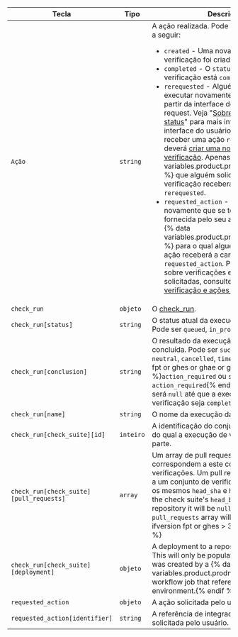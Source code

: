 | Tecla                                   | Tipo      | Descrição                                                                                                                                                                                                                                                                                                                                                             |
| --------------------------------------- | --------- | --------------------------------------------------------------------------------------------------------------------------------------------------------------------------------------------------------------------------------------------------------------------------------------------------------------------------------------------------------------------- |
| `Ação`                                  | `string`  | A ação realizada. Pode ser uma das ações a seguir: <ul><li> `created` - Uma nova execução de verificação foi criada.</li><li> `completed` - O `status` da execução da verificação está `completed`.</li><li> `rerequested` - Alguém pediu para executar novamente sua verificação a partir da interface de usuário do pull request. Veja "[Sobre verificações de status](/articles/about-status-checks#checks)" para mais informações sobre a interface do usuário do GitHub. Ao receber uma ação `rerequested`, você deverá [criar uma nova execução de verificação](/rest/reference/checks#create-a-check-run). Apenas o {% data variables.product.prodname_github_app %} que alguém solicitar para repetir a verificação receberá a carga `rerequested`.</li><li> `requested_action` - Alguém solicitou novamente que se tome uma ação fornecida pelo seu aplicativo. Apenas o {% data variables.product.prodname_github_app %} para o qual alguém solicitou uma ação receberá a carga `requested_action`. Para saber mais sobre verificações executadas e ações solicitadas, consulte "[Execuções de verificação e ações solicitadas](/rest/reference/checks#check-runs-and-requested-actions)."</li></ul>                                                                                                                                                                                                                                                                                           |
| `check_run`                             | `objeto`  | O [check_run](/rest/reference/checks#get-a-check-run).                                                                                                                                                                                                                                                                                                                |
| `check_run[status]`                     | `string`  | O status atual da execução da verificação. Pode ser `queued`, `in_progress` ou `completed`.                                                                                                                                                                                                                                                                           |
| `check_run[conclusion]`                 | `string`  | O resultado da execução de verificação concluída. Pode ser `success`, `failure`, `neutral`, `cancelled`, `timed_out`,  {% ifversion fpt or ghes or ghae or ghec %}`action_required` ou `stale`{% else %}ou `action_required`{% endif %}. Este valor será `null` até que a execução da verificação seja `completed`.                                                   |
| `check_run[name]`                       | `string`  | O nome da execução da verificação.                                                                                                                                                                                                                                                                                                                                    |
| `check_run[check_suite][id]`            | `inteiro` | A identificação do conjunto de verificações do qual a execução de verificação faz parte.                                                                                                                                                                                                                                                                              |
| `check_run[check_suite][pull_requests]` | `array`   | Um array de pull requests que correspondem a este conjunto de verificações. Um pull request corresponde a um conjunto de verificações se tiverem os mesmos `head_sha` e `head_branch`. When the check suite's `head_branch` is in a forked repository it will be `null` and the `pull_requests` array will be empty.{% ifversion fpt or ghes > 3.0 or ghae or ghec %}
| `check_run[check_suite][deployment]`    | `objeto`  | A deployment to a repository environment. This will only be populated if the check run was created by a {% data variables.product.prodname_actions %} workflow job that references an environment.{% endif %}
| `requested_action`                      | `objeto`  | A ação solicitada pelo usuário.                                                                                                                                                                                                                                                                                                                                       |
| `requested_action[identifier]`          | `string`  | A referência de integrador da ação solicitada pelo usuário.                                                                                                                                                                                                                                                                                                           |
